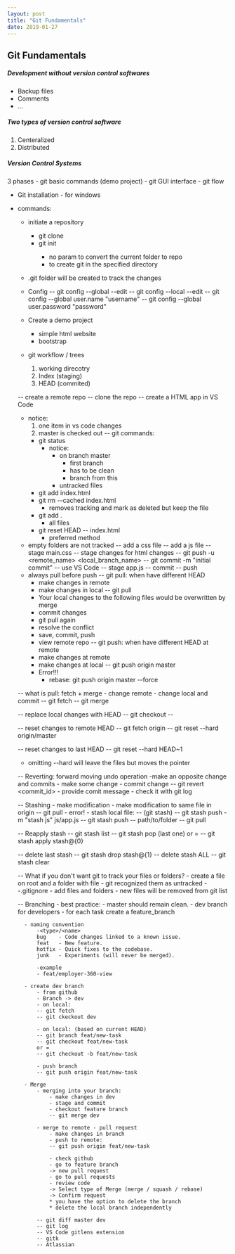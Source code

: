 ```yaml
---
layout: post
title: "Git Fundamentals"
date: 2019-01-27
---
```


## Git Fundamentals

##### Development without version control softwares
* Backup files
* Comments
* ...

##### Two types of version control software
1. Centeralized
2. Distributed

##### Version Control Systems
3 phases
    - git basic commands (demo project)
    - git GUI interface
    - git flow

- Git installation - for windows

- commands:
    - initiate a repository
        - git clone <address>
        - git init <directory>
            - no param to convert the current folder to repo
            - to create git in the specified directory
    
    - .git folder will be created to track the changes

    - Config
        -- git config --global --edit
        -- git config --local --edit
        -- git config --global user.name "username"
        -- git config --global user.password "password"

    - Create a demo project
        - simple html website
        - bootstrap

    - git workflow / trees
        1. working direcotry
        2. Index (staging)
        3. HEAD (commited)

    -- create a remote repo
    -- clone the repo
    -- create a HTML app in VS Code
    * notice: 
        1. one item in vs code changes
        2. master is checked out
    -- git commands:
        - git status
            * notice:
                - on branch master
                    - first branch
                    - has to be clean
                    - branch from this
                - untracked files
        - git add index.html
        - git rm --cached index.html
            - removes tracking and mark as deleted but keep the file
        - git add .
            - all files
        - git reset HEAD -- index.html
            - preferred method
    * empty folders are not tracked
    -- add a css file
    -- add a js file
    -- stage main.css
    -- stage changes for html changes
    -- git push -u <remote_name> <local_branch_name>
        -- git commit -m "initial commit"
    -- use VS Code
        -- stage app.js
        -- commit
        -- push
    * always pull before push
    -- git pull: when have different HEAD
        - make changes in remote
        - make changes in local
        -- git pull
        - Your local changes to the following files would be overwritten by merge
        - commit changes
        - git pull again
        - resolve the conflict
        - save, commit, push
        - view remote repo
    -- git push: when have different HEAD at remote
        - make changes at remote
        - make changes at local
        -- git push origin master
        - Error!!!
            - rebase: git push origin master --force
    
    -- what is pull: fetch + merge
        - change remote
        - change local and commit
        -- git fetch
        -- git merge

    -- replace local changes with HEAD
        -- git checkout -- <file>

    -- reset changes to remote HEAD
        -- git fetch origin
        -- git reset --hard origin/master

    -- reset changes to last HEAD
        -- git reset --hard HEAD~1

    * omitting --hard will leave the files but moves the pointer

    -- Reverting: forward moving undo operation
        -make an opposite change and commits
        - make some change
        - commit change
        -- git revert <commit_id>
        - provide comit message
        - check it with git log

    -- Stashing
        - make modification
        - make modification to same file in origin
        -- git pull
        - error!
        - stash local file:
            -- (git stash)
            -- git stash push -m "stash js" js/app.js
            -- git stash push -- path/to/folder
        -- git pull

    -- Reapply stash
        -- git stash list
        -- git stash pop (last one)
            or =
        -- git stash apply stash@{0}

    -- delete last stash
        -- git stash drop stash@{1}
    -- delete stash ALL
        -- git stash clear

    -- What if you don't want git to track your files or folders?
        - create a file on root and a folder with file
        - git recognized them as untracked
        --.gitignore
        - add files and folders
        - new files will be removed from git list

    -- Branching
        - best practice:
        - master should remain clean.
        - dev branch for developers
        - for each task create a feature_branch

        - naming convention
            -<type>/<name>
            bug    - Code changes linked to a known issue.
            feat   - New feature.
            hotfix - Quick fixes to the codebase.
            junk   - Experiments (will never be merged).

            -example
            - feat/employer-360-view
        
        - create dev branch
            - from github
            - Branch -> dev
            - on local:
            -- git fetch
            -- git ckeckout dev

            - on local: (based on current HEAD)
            -- git branch feat/new-task
            -- git checkout feat/new-task
            or =
            -- git checkout -b feat/new-task
            
            - push branch
            -- git push origin feat/new-task

        - Merge
            - merging into your branch:
                - make changes in dev
                - stage and commit
                - checkout feature branch
                -- git merge dev

            - merge to remote - pull request
                - make changes in branch
                - push to remote:
                -- git push origin feat/new-task

                - check github
                - go to feature branch
                -> new pull request
                - go to pull requests
                - review code
                -> Select type of Merge (merge / squash / rebase)
                -> Confirm request      
                * you have the option to delete the branch
                * delete the local branch independently

            -- git diff master dev
            -- git log
            -- VS Code gitlens extension
            -- gitk
            -- Atlassian 